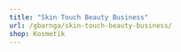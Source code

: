 ```yaml
---
title: "Skin Touch Beauty Business"
url: /gbarnga/skin-touch-beauty-business/
shop: Kosmetik
---
```

